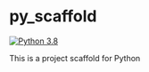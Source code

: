 # py_scaffold

[![Python 3.8](https://github.com/setkyar/py_scaffold/actions/workflows/main.yml/badge.svg)](https://github.com/setkyar/py_scaffold/actions/workflows/main.yml)

This is a project scaffold for Python
